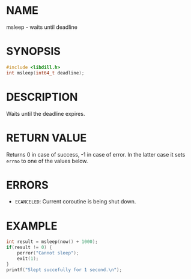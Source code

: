 # NAME

msleep - waits until deadline

# SYNOPSIS

```c
#include <libdill.h>
int msleep(int64_t deadline);
```

# DESCRIPTION

Waits until the deadline expires.

# RETURN VALUE

Returns 0 in case of success, -1 in case of error. In the latter case it sets `errno` to one of the values below.

# ERRORS

* `ECANCELED`: Current coroutine is being shut down.

# EXAMPLE

```c
int result = msleep(now() + 1000);
if(result != 0) {
    perror("Cannot sleep");
    exit(1);
}
printf("Slept succefully for 1 second.\n");
```


